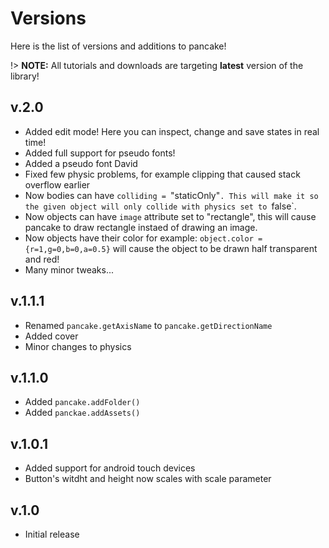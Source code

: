# Versions

Here is the list of versions and additions to pancake!

!> **NOTE:** All tutorials and downloads are targeting **latest** version of the library!

## v.2.0

- Added edit mode! Here you can inspect, change and save states in real time!
- Added full support for pseudo fonts!
- Added a pseudo font David
- Fixed few physic problems, for example clipping that caused stack overflow earlier
- Now bodies can have `colliding = `"staticOnly"`. This will make it so the given object will only collide with physics set to `false`.
- Now objects can have `image` attribute set to "rectangle", this will cause pancake to draw rectangle instaed of drawing an image.
- Now objects have their color for example: `object.color = {r=1,g=0,b=0,a=0.5}` will cause the object to be drawn half transparent and red!
- Many minor tweaks...

## v.1.1.1

- Renamed `pancake.getAxisName` to `pancake.getDirectionName`
- Added cover
- Minor changes to physics

## v.1.1.0

- Added `pancake.addFolder()`
- Added `panckae.addAssets()`

## v.1.0.1

- Added support for android touch devices
- Button's witdht and height now scales with scale parameter

## v.1.0

- Initial release
